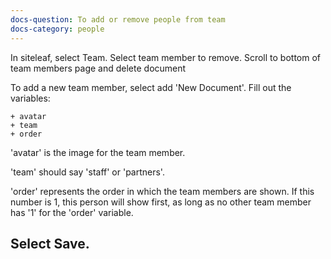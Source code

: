 ```yaml
---
docs-question: To add or remove people from team
docs-category: people
---
```

In siteleaf, select Team.  Select team member to remove.  Scroll to bottom of team members page and delete document

To add a new team member, select add 'New Document'.  Fill out the variables:

    + avatar
    + team
    + order

'avatar' is the image for the team member.  

'team' should say 'staff' or 'partners'.

'order' represents the order in which the team members are shown.  If this number is 1, this person will show first, as long as no other team member has '1' for the 'order' variable.

## Select Save.
